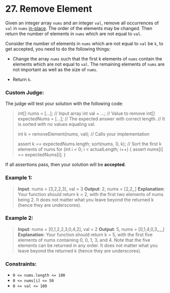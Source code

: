 # 27. Remove Element

Given an integer array `nums` and an integer `val`, remove all occurrences of `val` in `nums` [in-place](https://en.wikipedia.org/wiki/In-place_algorithm). The order of the elements may be changed. Then return the number of elements in `nums` which are not equal to `val`.

Consider the number of elements in `nums` which are not equal to `val` be `k`, to get accepted, you need to do the following things:

- Change the array `nums` such that the first k elements of `nums` contain the elements which are not equal to `val`. The remaining elements of   `nums` are not important as well as the size of `nums`.

- Return `k`.


### Custom Judge:

The judge will test your solution with the following code:

> int[] nums = [...]; // Input array
> int val = ...; // Value to remove
> int[] expectedNums = [...]; // The expected answer with correct length.
>                             // It is sorted with no values equaling val.
> 
> int k = removeElement(nums, val); // Calls your implementation
> 
> assert k == expectedNums.length;
> sort(nums, 0, k); // Sort the first k elements of nums
> for (int i = 0; i < actualLength; i++) {
>     assert nums[i] == expectedNums[i];
> }

If all assertions pass, then your solution will be **accepted**.

### Example 1:

> **Input**: nums = [3,2,2,3], val = 3
> **Output**: 2, nums = [2,2,_,_]
> **Explanation**: Your function should return k = 2, with the first two elements of nums being 2.
> It does not matter what you leave beyond the returned k (hence they are underscores).

### Example 2:

> **Input**: nums = [0,1,2,2,3,0,4,2], val = 2
> **Output**: 5, nums = [0,1,4,0,3,_,_,_]
> **Explanation**: Your function should return k = 5, with the first five elements of nums containing 0, 0, 1, 3, and 4.
> Note that the five elements can be returned in any order.
> It does not matter what you leave beyond the returned k (hence they are underscores).
 

### Constraints:

- `0 <= nums.length <= 100`
- `0 <= nums[i] <= 50`
- `0 <= val <= 100`